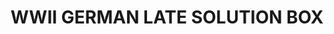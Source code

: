 ---
title: "WWII GERMAN LATE SOLUTION BOX"
price: "TBA"
desc: "Opis nije dostupan"
img_path: "/assets/img/A.MIG-7703.jpg"
brand: AMMO
available: true
cat: "tools"
subcat: "SOLUTION BOX"
subsubcat: "SS"
---